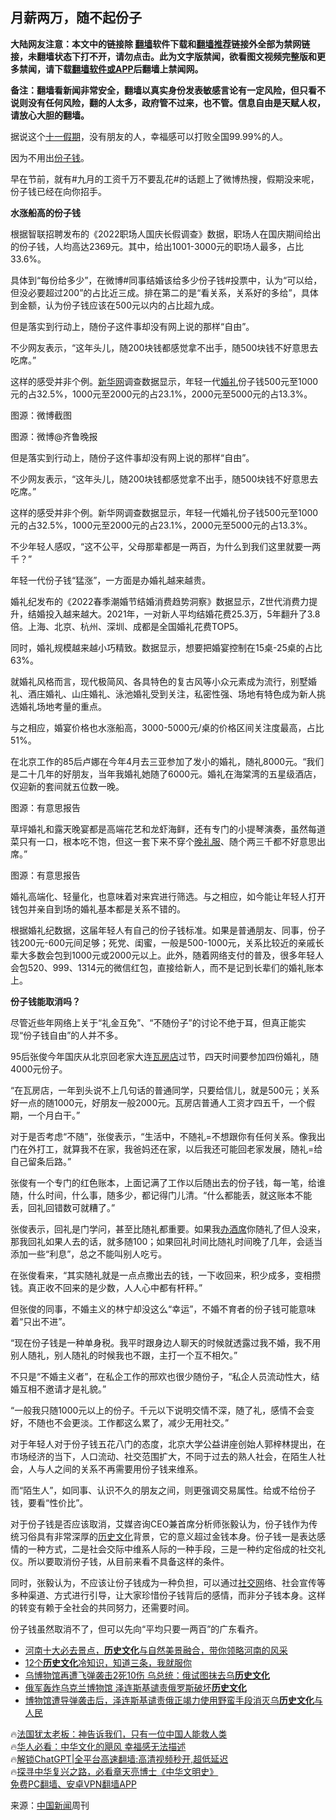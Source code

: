  <!-- 面包屑导航 --> <h2>月薪两万，随不起份子</h2> <p class="notice"><b>大陆网友注意：本文中的链接除 <a href="https://github.com/bannedbook/fanqiang" >翻墙</a>软件下载和<a href="https://github.com/killgcd/justmysocks/blob/master/README.md">翻墙推荐</a>链接外全部为禁网链接，未翻墙状态下打不开，请勿点击。此为文字版禁闻，欲看图文视频完整版和更多禁闻，请下载<a href="https://github.com/bannedbook/fanqiang">翻墙软件或APP</a>后翻墙上禁闻网。</p><p>备注：翻墙看新闻非常安全，翻墙以真实身份发表敏感言论有一定风险，但只看不说则没有任何风险，翻的人太多，政府管不过来，也不管。信息自由是天赋人权，请放心大胆的翻墙。</b></p>  <div class="entry"> <p>据说这个<a href="https://www.bannedbook.org/bnews/tag/%E5%8D%81%E4%B8%80%E5%81%87%E6%9C%9F/" class="st_tag internal_tag" rel="tag" title="标签 十一假期 下的日志">十一假期</a>，没有朋友的人，幸福感可以打败全国99.99%的人。</p> <p>因为不用出<a href="https://www.bannedbook.org/bnews/tag/%E4%BB%BD%E5%AD%90%E9%92%B1/" class="st_tag internal_tag" rel="tag" title="标签 份子钱 下的日志">份子钱</a>。</p> <p>早在节前，就有#九月的工资千万不要乱花#的话题上了微博热搜，假期没来呢，份子钱已经在向你招手。</p> <p><strong>水涨船高的份子钱</strong></p> <p>根据智联招聘发布的《2022职场人国庆长假调查》数据，职场人在国庆期间给出的份子钱，人均高达2369元。其中，给出1001-3000元的职场人最多，占比33.6%。</p> <p>具体到“每份给多少”，在微博#同事结婚该给多少份子钱#投票中，认为“可以给，但没必要超过200”的占比近三成。排在第二的是“看关系，关系好的多给”，具体到金额，认为份子钱应该在500元以内的占比超九成。</p> <p>但是落实到行动上，随份子这件事却没有网上说的那样“自由”。</p> <p>不少网友表示，“这年头儿，随200块钱都感觉拿不出手，随500块钱不好意思去吃席。”</p> <p>这样的感受并非个例。<a href="https://www.bannedbook.org/bnews/tag/%e6%96%b0%e5%8d%8e%e7%bd%91/" class="st_tag internal_tag" rel="tag" title="标签 新华网 下的日志">新华网</a>调查数据显示，年轻一代<a href="https://www.bannedbook.org/bnews/tag/%e5%a9%9a%e7%a4%bc/" class="st_tag internal_tag" rel="tag" title="标签 婚礼 下的日志">婚礼</a>份子钱500元至1000元的占32.5%，1000元至2000元的占23.1%，2000元至5000元的占13.3%。</p> <p>图源：微博截图</p> <p>图源：微博@齐鲁晚报</p> <p>但是落实到行动上，随份子这件事却没有网上说的那样“自由”。</p> <p>不少网友表示，“这年头儿，随200块钱都感觉拿不出手，随500块钱不好意思去吃席。”</p> <p>这样的感受并非个例。新华网调查数据显示，年轻一代婚礼份子钱500元至1000元的占32.5%，1000元至2000元的占23.1%，2000元至5000元的占13.3%。</p> <p>不少年轻人感叹，“这不公平，父母那辈都是一两百，为什么到我们这里就要一两千？”</p> <p>年轻一代份子钱“猛涨”，一方面是办婚礼越来越贵。</p> <p>婚礼纪发布的《2022春季潮婚节结婚消费趋势洞察》数据显示，Z世代消费力提升，结婚投入越来越大。2021年，一对新人平均结婚花费25.3万，5年翻升了3.8倍。上海、北京、杭州、深圳、成都是全国婚礼花费TOP5。</p> <p>同时，婚礼规模越来越小巧精致。数据显示，想要把婚宴控制在15桌-25桌的占比63%。</p> <p>就婚礼风格而言，现代极简风、各具特色的复古风等小众元素成为流行，别墅婚礼、酒庄婚礼、山庄婚礼、泳池婚礼受到关注，私密性强、场地有特色成为新人挑选婚礼场地考量的重点。</p> <p>与之相应，婚宴价格也水涨船高，3000-5000元/桌的价格区间关注度最高，占比51%。</p> <p>在北京工作的85后卢娜在今年4月去三亚参加了发小的婚礼，随礼8000元。“我们是二十几年的好朋友，当年我婚礼她随了6000元。婚礼在海棠湾的五星级酒店，仅迎新的套间就五位数一晚。</p> <p>图源：有意思报告</p>  <p>草坪婚礼和露天晚宴都是高端花艺和龙虾海鲜，还有专门的小提琴演奏，虽然每道菜只有一口，根本吃不饱，但这一套下来不穿个<a href="https://www.bannedbook.org/bnews/tag/%E6%99%9A%E7%A4%BC%E6%9C%8D/" class="st_tag internal_tag" rel="tag" title="标签 晚礼服 下的日志">晚礼服</a>、随个两三千都不好意思出席。”</p> <p>图源：有意思报告</p> <p>婚礼高端化、轻量化，也意味着对来宾进行筛选。与之相应，如今能让年轻人打开钱包并亲自到场的婚礼基本都是关系不错的。</p> <p>根据婚礼纪数据，这届年轻人有自己的份子钱标准。如果是普通朋友、同事，份子钱200元-600元间足够；死党、闺蜜，一般是500-1000元，关系比较近的亲戚长辈大多数会包到1000元或2000元以上。此外，随着网络支付的普及，很多年轻人会包520、999、1314元的微信红包，直接给新人，而不是记到长辈们的婚礼账本上。</p> <p><strong>份子钱能取消吗？</strong></p> <p>尽管近些年网络上关于“礼金互免”、“不随份子”的讨论不绝于耳，但真正能实现“份子钱自由”的人并不多。</p> <p>95后张俊今年国庆从北京回老家大连<a href="https://www.bannedbook.org/bnews/tag/%E7%93%A6%E6%88%BF%E5%BA%97/" class="st_tag internal_tag" rel="tag" title="标签 瓦房店 下的日志">瓦房店</a>过节，四天时间要参加四份婚礼，随4000元份子。</p> <p>“在瓦房店，一年到头说不上几句话的普通同学，只要给信儿，就是500元；关系好一点的随1000元，好朋友一般2000元。瓦房店普通人工资才四五千，一个假期，一个月白干。”</p> <p>对于是否考虑“不随”，张俊表示，“生活中，不随礼=不想跟你有任何关系。像我出门在外打工，就算我不在家，我爸妈还在家，以后我还可能回老家发展，随礼=给自己留条后路。”</p> <p>张俊有一个专门的红色账本，上面记满了工作以后随出去的份子钱，每一笔，给谁随，什么时间，什么事，随多少，都记得门儿清。“什么都能丢，就这账本不能丢，回礼回错数可就糟了。”</p> <p>张俊表示，回礼是门学问，甚至比随礼都重要。如果我<a href="https://www.bannedbook.org/bnews/tag/%E5%8A%9E%E9%85%92%E5%B8%AD/" class="st_tag internal_tag" rel="tag" title="标签 办酒席 下的日志">办酒席</a>你随礼了但人没来，那我回礼如果人去的话，就多随100；如果回礼时间比随礼时间晚了几年，会适当添加一些“利息”，总之不能叫别人吃亏。</p>  <p>在张俊看来，“其实随礼就是一点点撒出去的钱，一下收回来，积少成多，变相攒钱。真正收不回来的是少数，人人心中都有杆秤。”</p> <p>但张俊的同事，不婚主义的林宁却没这么“幸运”，不婚不育者的份子钱可能意味着“只出不进”。</p> <p>“现在份子钱是一种单身税。我平时跟身边人聊天的时候就透露过我不婚，我不用别人随礼，别人随礼的时候我也不跟，主打一个互不相欠。”</p> <p>不只是“不婚主义者”，在私企工作的邢欢也很少随份子，“私企人员流动性大，结婚互相不邀请才是礼貌。”</p> <p>“一般我只随1000元以上的份子。千元以下说明交情不深，随了礼，感情不会变好，不随也不会更淡。工作都这么累了，减少无用社交。”</p> <p>对于年轻人对于份子钱五花八门的态度，北京大学公益讲座创始人郭梓林提出，在市场经济的当下，人口流动、社交范围扩大，不同于过去的熟人社会，在陌生人社会，人与人之间的关系不再需要用份子钱来维系。</p> <p>而“陌生人”，如同事、认识不久的朋友之间，则更强调交易属性。给或不给份子钱，要看“性价比”。</p> <p>对于份子钱是否应该取消，艾媒咨询CEO兼首席分析师张毅认为，份子钱作为传统习俗具有非常深厚的<a href="https://www.bannedbook.org/bnews/tag/%E5%8E%86%E5%8F%B2%E6%96%87%E5%8C%96/" class="st_tag internal_tag" rel="tag" title="标签 历史文化 下的日志">历史文化</a>背景，它的意义超过金钱本身。份子钱一是表达感情的一种方式，二是社会交际中维系人际的一种手段，三是一种约定俗成的社交礼仪。所以要取消份子钱，从目前来看不具备这样的条件。</p> <p>同时，张毅认为，不应该让份子钱成为一种负担，可以通过<a href="https://www.bannedbook.org/bnews/tag/%E7%A4%BE%E4%BA%A4%E7%BD%91/" class="st_tag internal_tag" rel="tag" title="标签 社交网 下的日志">社交网</a>络、社会宣传等多种渠道、方式进行引导，让大家珍惜份子钱背后的感情，而非分子钱本身。这样的转变有赖于全社会的共同努力，还需要时间。</p> <p>份子钱虽然取消不了，但可以先向“平均只要一两百”的广东看齐。</p> <!--<div id="taboola-mid-1"></div>--><ul class='op-related-articles' title='相关阅读'> <li><a href='https://www.bannedbook.org/bnews/funmedia/20230630/1902476.html' target='_blank'>河南十大必去景点，<b>历史文化</b>与自然美景融合，带你领略河南的风采</a></li> <li><a href='https://www.bannedbook.org/bnews/funmedia/20230429/1878133.html' target='_blank'>12个<b>历史文化</b>冷知识，知道三条，我就服你</a></li> <li><a href='https://www.bannedbook.org/bnews/baitai/20230426/1876854.html' target='_blank'>乌博物馆再遭飞弹袭击2死10伤 乌总统：俄试图抹去乌<b>历史文化</b></a></li> <li><a href='https://www.bannedbook.org/bnews/headline/20230426/1876628.html' target='_blank'>俄军轰炸乌克兰博物馆 泽连斯基谴责俄罗斯破坏<b>历史文化</b></a></li> <li><a href='https://www.bannedbook.org/bnews/worldnews/20230426/1876601.html' target='_blank'>博物馆遭导弹袭击后，泽连斯基谴责俄正竭力使用野蛮手段消灭乌<b>历史文化</b>与人民</a></li> </ul> <p class="texttj"> 🔥<a href="https://www.bannedbook.org/bnews/ssgc/20230219/1850782.html" target="_blank">法国犹太老板：神告诉我们，只有一位中国人能救人类</a><br/> 🔥<a href="https://www.bannedbook.org/bnews/comments/20220220/1694796.html" target="_blank">华人必看：中华文化的飓风 幸福感无法描述</a><br/> 🔥<a href="https://github.com/bannedbook/fanqiang/wiki/V2ray%E6%9C%BA%E5%9C%BA" target="_blank">解锁ChatGPT|全平台高速翻墙:高清视频秒开,超低延迟</a><br/> 🔥<a href="https://www.bannedbook.org/bnews/comments/20220808/1768773.html" target="_blank">探寻中华复兴之路，必看章天亮博士《中华文明史》</a><br/> <a href="https://github.com/bannedbook/fanqiang/wiki/%E7%A6%81%E9%97%BB%E7%BD%91%E5%AE%89%E5%8D%93%E7%BF%BB%E5%A2%99%E6%96%B0%E9%97%BBAPP" target="_blank">免费PC翻墙、安卓VPN翻墙APP</a><br/> </p> <p class="src-info">来源：<span class='wp_keywordlink_affiliate'><a href="https://www.bannedbook.org/bnews/cnnews/" title="中国新闻">中国新闻</a></span>周刊 </p><a name='sharetosocial'></a> <div style="margin-bottom:5px;padding-bottom:5px;clear:both"> <div id="archive-pix-1" class="banner-ads"> <!-- AuctionX Display platform tag START --> <div id="27602x728x90x621x_ADSLOT1" clicktrack="%%CLICK_URL_ESC%%"></div>  <!-- AuctionX Display platform tag END --> </div> <div id="archive-pix-2" class="banner-ads"> <!-- AuctionX Display platform tag START --> <div id="27556x300x250x621x_ADSLOT1" clicktrack="%%CLICK_URL_ESC%%" style="margin:0 auto;text-align:center"></div>  <!-- AuctionX Display platform tag END --> </div> </div>  <div id="archive-pix-1" class="banner-ads"> <!-- AuctionX Display platform tag START --> <div id="27603x728x90x621x_ADSLOT1" clicktrack="%%CLICK_URL_ESC%%"></div>  <!-- AuctionX Display platform tag END --> </div> </div><!--END ENTRY--> 
